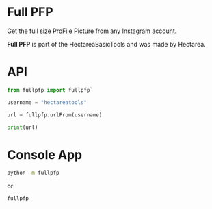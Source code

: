 # Full PFP

Get the full size ProFile Picture from any Instagram account.

**Full PFP** is part of the HectareaBasicTools and was made by Hectarea.

# API
```Python
from fullpfp import fullpfp`

username = "hectareatools"

url = fullpfp.urlFrom(username)

print(url)
```

# Console App

```bash
python -m fullpfp
```

or

```bash
fullpfp
```

